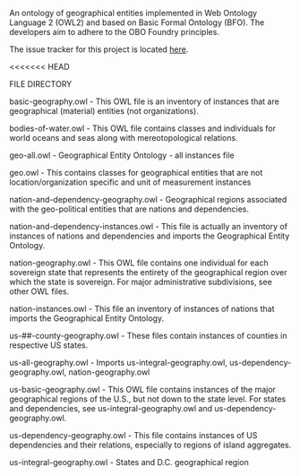 An ontology of geographical entities implemented in Web Ontology Language 2 (OWL2) and based on Basic Formal Ontology (BFO). The developers aim to adhere to the OBO Foundry principles.

The issue tracker for this project is located [here](https://ontology.atlassian.net/browse/GEO).

<<<<<<< HEAD

FILE DIRECTORY

basic-geography.owl - This OWL file is an inventory of instances that are geographical (material) entities (not organizations). 

bodies-of-water.owl - This OWL file contains classes and individuals for world oceans and seas along with mereotopological relations.

geo-all.owl - Geographical Entity Ontology - all instances file 

geo.owl - This contains classes for geographical entities that are not location/organization specific and unit of measurement instances 

nation-and-dependency-geography.owl - Geographical regions associated with the geo-political entities that are nations and dependencies.

nation-and-dependency-instances.owl - This file is actually an inventory of instances of nations and dependencies and imports the Geographical Entity Ontology. 

nation-geography.owl - This OWL file contains one individual for each sovereign state that represents the entirety of the geographical region over which the state is sovereign. For major administrative subdivisions, see other OWL files. 

nation-instances.owl - This file an inventory of instances of nations that imports the Geographical Entity Ontology. 

us-##-county-geography.owl - These files contain instances of counties in respective US states. 

us-all-geography.owl - Imports us-integral-geography.owl, us-dependency-geography.owl, nation-geography.owl

us-basic-geography.owl - This OWL file contains instances of the major geographical regions of the U.S., but not down to the state level. For states and dependencies, see us-integral-geography.owl and us-dependency-geography.owl. 

us-dependency-geography.owl - This file contains instances of US dependencies and their relations, especially to regions of island aggregates. 

us-integral-geography.owl - States and D.C. geographical region
